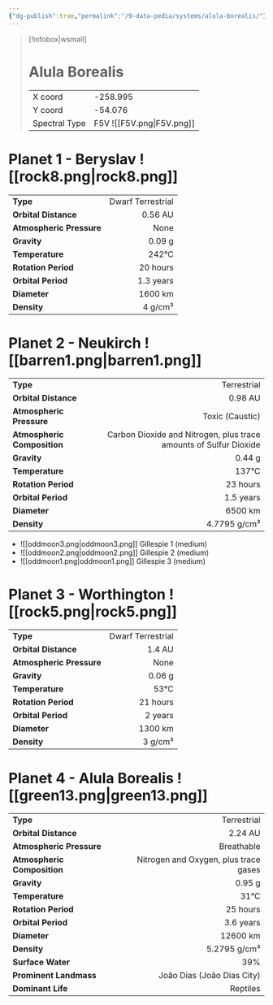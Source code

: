 ```yaml
---
{"dg-publish":true,"permalink":"/9-data-pedia/systems/alula-borealis/"}
---
```


> [!infobox|wsmall]
> # Alula Borealis
> | | |
> | - | - |
> | X coord | -258.995 |
> | Y coord| -54.076 |
> | Spectral Type | F5V ![[F5V.png\|F5V.png]] |

# Planet 1 - Beryslav ![[rock8.png\|rock8.png]]
|                             |                           |
| --------------------------- | -------------------------:|
| **Type**                    |             Dwarf Terrestrial |
| **Orbital Distance**        |   0.56 AU |
| **Atmospheric Pressure**    |       None |
| **Gravity**                 |        0.09 g |
| **Temperature**             |    242°C |
| **Rotation Period**         |  20 hours |
| **Orbital Period** | 1.3 years |
| **Diameter**                |      1600 km | 
| **Density**                 |    4 g/cm³ |





# Planet 2 - Neukirch ![[barren1.png\|barren1.png]]
|                             |                           |
| --------------------------- | -------------------------:|
| **Type**                    |             Terrestrial |
| **Orbital Distance**        |   0.98 AU |
| **Atmospheric Pressure**    |       Toxic (Caustic) |
| **Atmospheric Composition** |      Carbon Dioxide and Nitrogen, plus trace amounts of Sulfur Dioxide |
| **Gravity**                 |        0.44 g |
| **Temperature**             |    137°C |
| **Rotation Period**         |  23 hours |
| **Orbital Period** | 1.5 years |
| **Diameter**                |      6500 km | 
| **Density**                 |    4.7795 g/cm³ |



- ![[oddmoon3.png\|oddmoon3.png]] Gillespie 1 (medium)
- ![[oddmoon2.png\|oddmoon2.png]] Gillespie 2 (medium)
- ![[oddmoon1.png\|oddmoon1.png]] Gillespie 3 (medium)


# Planet 3 - Worthington ![[rock5.png\|rock5.png]]
|                             |                           |
| --------------------------- | -------------------------:|
| **Type**                    |             Dwarf Terrestrial |
| **Orbital Distance**        |   1.4 AU |
| **Atmospheric Pressure**    |       None |
| **Gravity**                 |        0.06 g |
| **Temperature**             |    53°C |
| **Rotation Period**         |  21 hours |
| **Orbital Period** | 2 years |
| **Diameter**                |      1300 km | 
| **Density**                 |    3 g/cm³ |





# Planet 4 - Alula Borealis ![[green13.png\|green13.png]]
|                             |                           |
| --------------------------- | -------------------------:|
| **Type**                    |             Terrestrial |
| **Orbital Distance**        |   2.24 AU |
| **Atmospheric Pressure**    |       Breathable |
| **Atmospheric Composition** |      Nitrogen and Oxygen, plus trace gases |
| **Gravity**                 |        0.95 g |
| **Temperature**             |    31°C |
| **Rotation Period**         |  25 hours |
| **Orbital Period** | 3.6 years |
| **Diameter**                |      12600 km | 
| **Density**                 |    5.2795 g/cm³ |
| **Surface Water**           |           39% | 
| **Prominent Landmass**      |         João Dias (João Dias City) | 
| **Dominant Life**           |         Reptiles |





